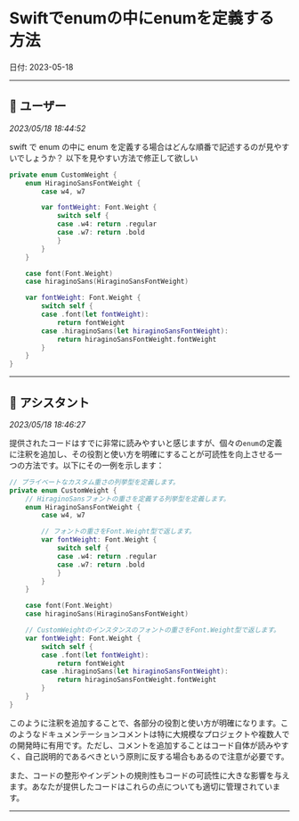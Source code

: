 # Swiftでenumの中にenumを定義する方法

日付: 2023-05-18

---

## 👤 ユーザー
*2023/05/18 18:44:52*

swift で enum の中に enum を定義する場合はどんな順番で記述するのが見やすいでしょうか？
以下を見やすい方法で修正して欲しい

```swift
private enum CustomWeight {
    enum HiraginoSansFontWeight {
        case w4, w7

        var fontWeight: Font.Weight {
            switch self {
            case .w4: return .regular
            case .w7: return .bold
            }
        }
    }

    case font(Font.Weight)
    case hiraginoSans(HiraginoSansFontWeight)

    var fontWeight: Font.Weight {
        switch self {
        case .font(let fontWeight):
            return fontWeight
        case .hiraginoSans(let hiraginoSansFontWeight):
            return hiraginoSansFontWeight.fontWeight
        }
    }
}
```

---

## 🤖 アシスタント
*2023/05/18 18:46:27*

提供されたコードはすでに非常に読みやすいと感じますが、個々の`enum`の定義に注釈を追加し、その役割と使い方を明確にすることが可読性を向上させる一つの方法です。以下にその一例を示します：

```swift
// プライベートなカスタム重さの列挙型を定義します。
private enum CustomWeight {
    // HiraginoSansフォントの重さを定義する列挙型を定義します。
    enum HiraginoSansFontWeight {
        case w4, w7

        // フォントの重さをFont.Weight型で返します。
        var fontWeight: Font.Weight {
            switch self {
            case .w4: return .regular
            case .w7: return .bold
            }
        }
    }

    case font(Font.Weight)
    case hiraginoSans(HiraginoSansFontWeight)

    // CustomWeightのインスタンスのフォントの重さをFont.Weight型で返します。
    var fontWeight: Font.Weight {
        switch self {
        case .font(let fontWeight):
            return fontWeight
        case .hiraginoSans(let hiraginoSansFontWeight):
            return hiraginoSansFontWeight.fontWeight
        }
    }
}
```

このように注釈を追加することで、各部分の役割と使い方が明確になります。このようなドキュメンテーションコメントは特に大規模なプロジェクトや複数人での開発時に有用です。ただし、コメントを追加することはコード自体が読みやすく、自己説明的であるべきという原則に反する場合もあるので注意が必要です。

また、コードの整形やインデントの規則性もコードの可読性に大きな影響を与えます。あなたが提供したコードはこれらの点についても適切に管理されています。

---
